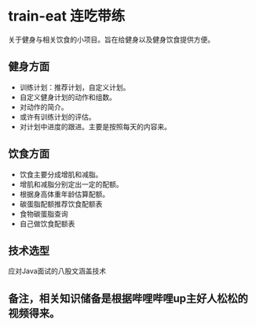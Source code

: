 # train-eat 连吃带练
关于健身与相关饮食的小项目。旨在给健身以及健身饮食提供方便。
## 健身方面
- 训练计划：推荐计划，自定义计划。
- 自定义健身计划的动作和组数。
- 对动作的简介。
- 或许有训练计划的评估。
- 对计划中进度的跟进。主要是按照每天的内容来。
## 饮食方面
- 饮食主要分成增肌和减脂。
- 增肌和减脂分别定出一定的配额。
- 根据身高体重年龄估算配额。
- 碳蛋脂配额推荐饮食配额表
- 食物碳蛋脂查询
- 自己做饮食配额表
## 技术选型
应对Java面试的八股文涵盖技术
## 备注，相关知识储备是根据哔哩哔哩up主好人松松的视频得来。
